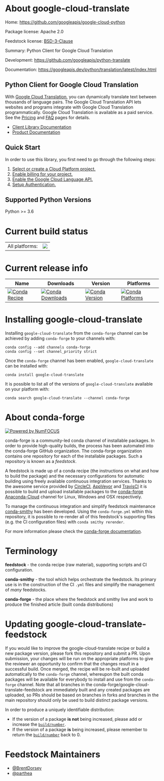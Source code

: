About google-cloud-translate
============================

Home: https://github.com/googleapis/google-cloud-python

Package license: Apache 2.0

Feedstock license: [BSD-3-Clause](https://github.com/conda-forge/google-cloud-translate-feedstock/blob/master/LICENSE.txt)

Summary: Python Client for Google Cloud Translation

Development: https://github.com/googleapis/python-translate

Documentation: https://googleapis.dev/python/translation/latest/index.html

Python Client for Google Cloud Translation
-------------------------

With [Google Cloud Translation]( https://cloud.google.com/translate/), you can dynamically translate text between
thousands of language pairs. The Google Cloud Translation API lets websites
and programs integrate with Google Cloud Translation programmatically. Google
Cloud Translation is available as a paid service. See the [Pricing](https://cloud.google.com/translate/pricing) and
[FAQ](https://cloud.google.com/translate/faq) pages for details.

- [Client Library Documentation](https://googleapis.dev/python/translation/latest/index.html)
- [Product Documentation](https://cloud.google.com/translate/docs)

Quick Start
-----------

In order to use this library, you first need to go through the following steps:

1. [Select or create a Cloud Platform project.](https://console.cloud.google.com/project)
2. [Enable billing for your project.](https://cloud.google.com/billing/docs/how-to/modify-project#enable_billing_for_a_project)
3. [Enable the Google Cloud Language API.](https://cloud.google.com/natural-language)
4. [Setup Authentication.](https://googleapis.github.io/google-cloud-python/latest/core/auth.html)

Supported Python Versions
-----------
Python >= 3.6


Current build status
====================


<table><tr><td>All platforms:</td>
    <td>
      <a href="https://dev.azure.com/conda-forge/feedstock-builds/_build/latest?definitionId=6614&branchName=master">
        <img src="https://dev.azure.com/conda-forge/feedstock-builds/_apis/build/status/google-cloud-translate-feedstock?branchName=master">
      </a>
    </td>
  </tr>
</table>

Current release info
====================

| Name | Downloads | Version | Platforms |
| --- | --- | --- | --- |
| [![Conda Recipe](https://img.shields.io/badge/recipe-google--cloud--translate-green.svg)](https://anaconda.org/conda-forge/google-cloud-translate) | [![Conda Downloads](https://img.shields.io/conda/dn/conda-forge/google-cloud-translate.svg)](https://anaconda.org/conda-forge/google-cloud-translate) | [![Conda Version](https://img.shields.io/conda/vn/conda-forge/google-cloud-translate.svg)](https://anaconda.org/conda-forge/google-cloud-translate) | [![Conda Platforms](https://img.shields.io/conda/pn/conda-forge/google-cloud-translate.svg)](https://anaconda.org/conda-forge/google-cloud-translate) |

Installing google-cloud-translate
=================================

Installing `google-cloud-translate` from the `conda-forge` channel can be achieved by adding `conda-forge` to your channels with:

```
conda config --add channels conda-forge
conda config --set channel_priority strict
```

Once the `conda-forge` channel has been enabled, `google-cloud-translate` can be installed with:

```
conda install google-cloud-translate
```

It is possible to list all of the versions of `google-cloud-translate` available on your platform with:

```
conda search google-cloud-translate --channel conda-forge
```


About conda-forge
=================

[![Powered by NumFOCUS](https://img.shields.io/badge/powered%20by-NumFOCUS-orange.svg?style=flat&colorA=E1523D&colorB=007D8A)](http://numfocus.org)

conda-forge is a community-led conda channel of installable packages.
In order to provide high-quality builds, the process has been automated into the
conda-forge GitHub organization. The conda-forge organization contains one repository
for each of the installable packages. Such a repository is known as a *feedstock*.

A feedstock is made up of a conda recipe (the instructions on what and how to build
the package) and the necessary configurations for automatic building using freely
available continuous integration services. Thanks to the awesome service provided by
[CircleCI](https://circleci.com/), [AppVeyor](https://www.appveyor.com/)
and [TravisCI](https://travis-ci.com/) it is possible to build and upload installable
packages to the [conda-forge](https://anaconda.org/conda-forge)
[Anaconda-Cloud](https://anaconda.org/) channel for Linux, Windows and OSX respectively.

To manage the continuous integration and simplify feedstock maintenance
[conda-smithy](https://github.com/conda-forge/conda-smithy) has been developed.
Using the ``conda-forge.yml`` within this repository, it is possible to re-render all of
this feedstock's supporting files (e.g. the CI configuration files) with ``conda smithy rerender``.

For more information please check the [conda-forge documentation](https://conda-forge.org/docs/).

Terminology
===========

**feedstock** - the conda recipe (raw material), supporting scripts and CI configuration.

**conda-smithy** - the tool which helps orchestrate the feedstock.
                   Its primary use is in the construction of the CI ``.yml`` files
                   and simplify the management of *many* feedstocks.

**conda-forge** - the place where the feedstock and smithy live and work to
                  produce the finished article (built conda distributions)


Updating google-cloud-translate-feedstock
=========================================

If you would like to improve the google-cloud-translate recipe or build a new
package version, please fork this repository and submit a PR. Upon submission,
your changes will be run on the appropriate platforms to give the reviewer an
opportunity to confirm that the changes result in a successful build. Once
merged, the recipe will be re-built and uploaded automatically to the
`conda-forge` channel, whereupon the built conda packages will be available for
everybody to install and use from the `conda-forge` channel.
Note that all branches in the conda-forge/google-cloud-translate-feedstock are
immediately built and any created packages are uploaded, so PRs should be based
on branches in forks and branches in the main repository should only be used to
build distinct package versions.

In order to produce a uniquely identifiable distribution:
 * If the version of a package **is not** being increased, please add or increase
   the [``build/number``](https://docs.conda.io/projects/conda-build/en/latest/resources/define-metadata.html#build-number-and-string).
 * If the version of a package **is** being increased, please remember to return
   the [``build/number``](https://docs.conda.io/projects/conda-build/en/latest/resources/define-metadata.html#build-number-and-string)
   back to 0.

Feedstock Maintainers
=====================

* [@BrentDorsey](https://github.com/BrentDorsey/)
* [@parthea](https://github.com/parthea/)


